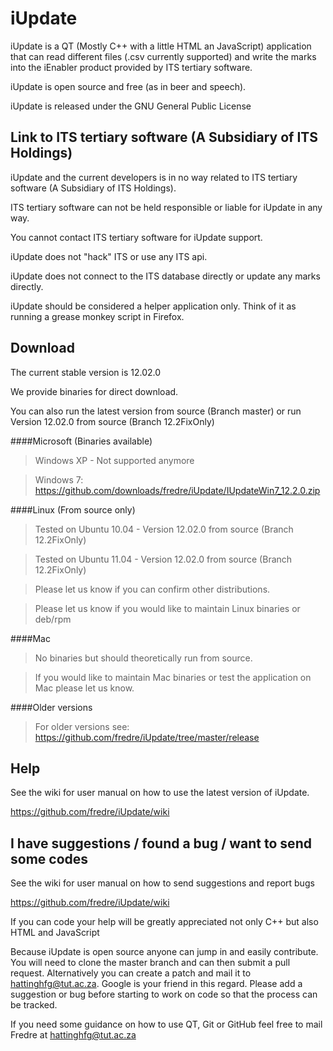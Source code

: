 iUpdate
=======

iUpdate is a QT (Mostly C++ with a little HTML an JavaScript) application that can read different files (.csv currently supported) and write the marks into the iEnabler product provided by ITS tertiary software.

iUpdate is open source and free (as in beer and speech). 

iUpdate is released under the GNU General Public License 


Link to ITS tertiary software (A Subsidiary of ITS Holdings)
------------------------------------------------------------

iUpdate and the current developers is in no way related to ITS tertiary software (A Subsidiary of ITS Holdings). 

ITS tertiary software can not be held responsible or liable for iUpdate in any way. 

You cannot contact ITS tertiary software for iUpdate support.

iUpdate does not "hack" ITS or use any ITS api.

iUpdate does not connect to the ITS database directly or update any marks directly. 

iUpdate should be considered a helper application only. Think of it as running a grease monkey script in Firefox.


Download
---------

The current stable version is 12.02.0

We provide binaries for direct download. 

You can also run the latest version from source (Branch master) or 
run Version 12.02.0 from source (Branch 12.2FixOnly) 

####Microsoft (Binaries available)
	
>Windows XP - Not supported anymore 

>Windows 7: https://github.com/downloads/fredre/iUpdate/IUpdateWin7_12.2.0.zip
	
		
####Linux (From source only)
	
>Tested on Ubuntu 10.04  - Version 12.02.0 from source (Branch 12.2FixOnly)

>Tested on Ubuntu 11.04 - Version 12.02.0 from source (Branch 12.2FixOnly)
		
>Please let us know if you can confirm other distributions.

>Please let us know if you would like to maintain Linux binaries or deb/rpm 

	
####Mac 

>No binaries but should theoretically run from source.

>If you would like to maintain  Mac binaries or test the application on Mac please let us know.


####Older versions
		
>For older versions see: https://github.com/fredre/iUpdate/tree/master/release


Help
---------

See the wiki for user manual on how to use the latest version of iUpdate. 

https://github.com/fredre/iUpdate/wiki




I have suggestions / found a bug / want to send some codes 
----------------

See the wiki for user manual on how to send suggestions and report bugs 

https://github.com/fredre/iUpdate/wiki

If you can code your help will be greatly appreciated not only C++ but also HTML and JavaScript

Because iUpdate is open source anyone can jump in and easily contribute. You will need to clone the master branch and can then submit a pull request. Alternatively you can
create a patch and mail it to hattinghfg@tut.ac.za. Google is your friend in this regard. Please add a suggestion or bug before starting to work on code so that the process can be tracked.

If you need some guidance on how to use QT, Git or GitHub feel free to mail Fredre at hattinghfg@tut.ac.za
 





